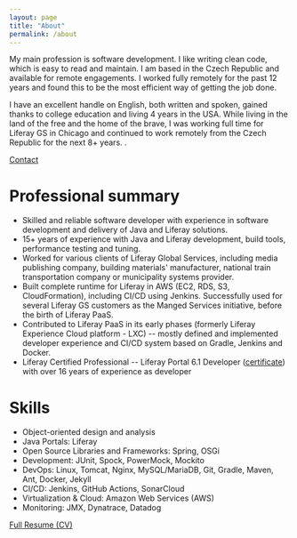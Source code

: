 ```yaml
---
layout: page
title: "About"
permalink: /about
---
```

My main profession is software development. I like writing clean code, which is easy to read and maintain. I am based in the Czech Republic and available for remote engagements. I worked fully remotely for the past 12 years and found this to be the most efficient way of getting the job done.

I have an excellent handle on English, both written and spoken, gained thanks to college education and living 4 years in the USA. While living in the land of the free and the home of the brave, I was working full time for Liferay GS in Chicago and continued to work remotely from the Czech Republic for the next 8+ years. .

<div class="call-to-action">
    <a href="/contact"> Contact</a>
</div>


# Professional summary
* Skilled and reliable software developer with experience in software development and delivery of Java and Liferay solutions.
* 15+ years of experience with Java and Liferay development, build tools, performance testing and tuning.
* Worked for various clients of Liferay Global Services, including media publishing company, building materials' manufacturer, national train transportation company or municipality systems provider.
* Built complete runtime for Liferay in AWS (EC2, RDS, S3, CloudFormation), including CI/CD using Jenkins. Successfully used for several Liferay GS customers as the Manged Services initiative, before the birth of Liferay PaaS.
* Contributed to Liferay PaaS in its early phases (formerly Liferay Experience Cloud platform - LXC) -- mostly defined and implemented developer experience and CI/CD system based on Gradle, Jenkins and Docker. 
* Liferay Certified Professional -- Liferay Portal 6.1 Developer ([certificate][cert-liferay-61]) with over 16 years of experience as developer

# Skills
* Object-oriented design and analysis
* Java Portals: Liferay
* Open Source Libraries and Frameworks: Spring, OSGi
* Development: JUnit, Spock, PowerMock, Mockito 
* DevOps: Linux, Tomcat, Nginx, MySQL/MariaDB, Git, Gradle, Maven, Ant, Docker, Jekyll
* CI/CD: Jenkins, GitHub Actions, SonarCloud
* Virtualization & Cloud: Amazon Web Services (AWS)
* Monitoring: JMX, Dynatrace, Datadog

<div class="call-to-action">
    <a href="/files/resume/Josef-Sustacek-CV-20240614.pdf"> Full Resume (CV) </a>
</div>

[cert-liferay-61]: /files/certificates/liferay_portal_dev_61_Josef-Sustacek.pdf "Liferay Certified 6.1 Professional Developer - Josef Šustáček"